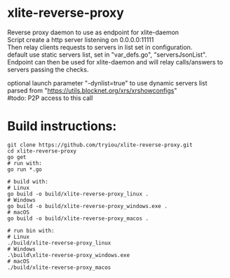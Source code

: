 # xlite-reverse-proxy
Reverse proxy daemon to use as endpoint for xlite-daemon \
Script create a http server listening on 0.0.0.0:11111 \
Then relay clients requests to servers in list set in configuration. \
default use static servers list, set in "var_defs.go", "serversJsonList". \
Endpoint can then be used for xlite-daemon and will relay calls/answers to servers passing the checks. 

optional launch parameter "-dynlist=true" to use dynamic servers list parsed from "https://utils.blocknet.org/xrs/xrshowconfigs" \
#todo: P2P access to this call 

# Build instructions:
```
git clone https://github.com/tryiou/xlite-reverse-proxy.git
cd xlite-reverse-proxy
go get
# run with:
go run *.go

# build with:
# Linux
go build -o build/xlite-reverse-proxy_linux .
# Windows
go build -o build/xlite-reverse-proxy_windows.exe .
# macOS
go build -o build/xlite-reverse-proxy_macos .

# run bin with:
# Linux
./build/xlite-reverse-proxy_linux
# Windows
.\build\xlite-reverse-proxy_windows.exe
# macOS
./build/xlite-reverse-proxy_macos
```
 
